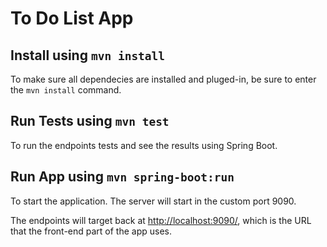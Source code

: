 # To Do List App

## Install using `mvn install`

To make sure all dependecies are installed and pluged-in, be sure to enter the `mvn install` command.

## Run Tests using `mvn test`

To run the endpoints tests and see the results using Spring Boot.

## Run App using `mvn spring-boot:run`

To start the application. The server will start in the custom port 9090.

The endpoints will target back at [http://localhost:9090/](http://localhost:9090/), which is the URL that the front-end part of the app uses.
